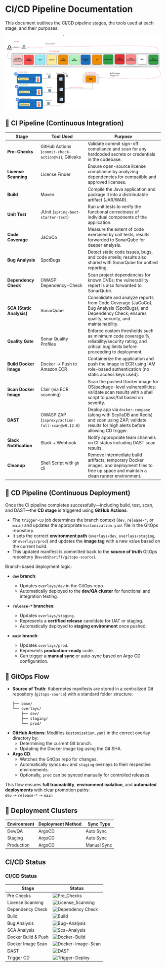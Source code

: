 # CI/CD Pipeline Documentation

This document outlines the CI/CD pipeline stages, the tools used at each stage, and their purposes.


![](./images/CI-CD.png)


## 📁 CI Pipeline (Continuous Integration)

| Stage             | Tool Used                                                 | Purpose                                                                                                                                           |
|------------------|-----------------------------------------------------------|---------------------------------------------------------------------------------------------------------------------------------------------------|
| **Pre-Checks**    | GitHub Actions (`commit-check-action@v1`), Gitleaks       | Validate commit sign-off compliance and scan for any hardcoded secrets or credentials in the codebase.                                            |
| **License Scanning** | License Finder                                         | Ensure open-source license compliance by analyzing dependencies for compatible and approved licenses.                                             |
| **Build**         | Maven                                                     | Compile the Java application and package it into a distributable artifact (JAR/WAR).                                                              |
| **Unit Test**     | JUnit (`spring-boot-starter-test`)                        | Run unit tests to verify the functional correctness of individual components of the application.                                                  |
| **Code Coverage** | JaCoCo                                                    | Measure the extent of code exercised by unit tests; results forwarded to SonarQube for deeper analysis.                                          |
| **Bug Analysis**  | SpotBugs                                                  | Detect static code issues, bugs, and code smells; results also shared with SonarQube for unified reporting.                                      |
| **Dependency Check** | OWASP Dependency-Check                                | Scan project dependencies for known CVEs; the vulnerability report is also forwarded to SonarQube.                                               |
| **SCA (Static Analysis)** | SonarQube                                       | Consolidate and analyze reports from Code Coverage (JaCoCo), Bug Analysis (SpotBugs), and Dependency Check; ensures quality, security, and maintainability. |
| **Quality Gate**  | Sonar Quality Profiles                                    | Enforce custom thresholds such as minimum code coverage %, reliability/security rating, and critical bug limits before proceeding to deployment. |
| **Build Docker Image** | Docker → Push to Amazon ECR                         | Containerize the application and push the image to ECR using IAM role-based authentication (no static access keys used).                          |
| **Scan Docker Image** | Clair (via ECR scanning)                             | Scan the pushed Docker image for OS/package-level vulnerabilities; validate scan results with a shell script to pass/fail based on severity.     |
| **DAST**          | OWASP ZAP (`zaproxy/action-full-scan@v0.12.0`)            | Deploy app via `docker-compose` (along with ScyllaDB and Redis) and scan using ZAP; validate results for high alerts before allowing CD trigger. |
| **Slack Notification** | Slack + Webhook                                    | Notify appropriate team channels on CI status including DAST scan results.                                                                       |
| **Cleanup**       | Shell Script with `gh` cli                            | Remove intermediate build artifacts, temporary Docker images, and deployment files to free up space and maintain a clean runner environment.      |

## 🚀 CD Pipeline (Continuous Deployment)

Once the CI pipeline completes successfully—including build, test, scan, and DAST—the **CD stage** is triggered using **GitHub Actions**.

- The `trigger-CD` job determines the branch context (`dev`, `release-*`, or `main`) and updates the appropriate `kustomization.yaml` file in the GitOps repository.
- It sets the correct **environment path** (`overlays/dev`, `overlays/staging`, or `overlays/prod`) and updates the **image tag** with a new value based on the current build.
- This updated manifest is committed back to the **source of truth** GitOps repository (`NavabShariff/gitops-source`).

Branch-based deployment logic:

- **`dev` branch**:
  - Updates `overlays/dev` in the GitOps repo.
  - Automatically deployed to the **dev/QA cluster** for functional and integration testing.
  
- **`release-*` branches**:
  - Updates `overlays/staging`.
  - Represents a **certified release** candidate for UAT or staging.
  - Automatically deployed to **staging environment** once pushed.

- **`main` branch**:
  - Updates `overlays/prod`.
  - Represents **production-ready** code.
  - Can trigger a **manual sync** or auto-sync based on Argo CD configuration.


## 🔄 GitOps Flow

- **Source of Truth**: Kubernetes manifests are stored in a centralized Git repository (`gitops-source`) with a standard folder structure:
  ```
  ├── base/
  └── overlays/
      ├── dev/
      ├── staging/
      └── prod/
  ```
- **GitHub Actions**: Modifies `kustomization.yaml` in the correct overlay directory by:
  - Determining the current Git branch.
  - Updating the Docker image tag using the Git SHA.
- **Argo CD**:
  - Watches the GitOps repo for changes.
  - Automatically syncs `dev` and `staging` overlays to their respective environments.
  - Optionally, `prod` can be synced manually for controlled releases.

This flow ensures **full traceability**, **environment isolation**, and **automated deployments** with clear promotion paths:  
`dev` ➝ `release-*` ➝ `main`


## 🚀 Deployment Clusters

| Environment | Deployment Method | Sync Type  |
|-------------|-------------------|------------|
| Dev/QA      | ArgoCD            | Auto Sync  |
| Staging     | ArgoCD            | Auto Sync  |
| Production  | ArgoCD            | Manual Sync |


## CI/CD Status

### CI/CD Status

| Stage                | Status                                                                                  |
|----------------------|------------------------------------------------------------------------------------------|
| Pre Checks           | ![Pre_Checks](https://github.com/NavabShariff/ci-cd/actions/workflows/actions.yml/badge.svg?label=pre_checks) |
| License Scanning     | ![License_Scanning](https://github.com/NavabShariff/ci-cd/actions/workflows/actions.yml/badge.svg?label=license-scanning) |
| Dependency Check     | ![Dependency Check](https://github.com/NavabShariff/ci-cd/actions/workflows/actions.yml/badge.svg?label=dependency-check) |
| Build                | ![Build](https://github.com/NavabShariff/ci-cd/actions/workflows/actions.yml/badge.svg?label=build) |
| Bug Analysis         | ![Bug-Analysis](https://github.com/NavabShariff/ci-cd/actions/workflows/actions.yml/badge.svg?label=bug-analysis) |
| SCA Analysis         | ![Sca-Analysis](https://github.com/NavabShariff/ci-cd/actions/workflows/actions.yml/badge.svg?label=sca-analysis) |
| Docker Build & Push  | ![Docker-Build](https://github.com/NavabShariff/ci-cd/actions/workflows/actions.yml/badge.svg?label=docker-build-push) |
| Docker Image Scan    | ![Docker-Image-Scan](https://github.com/NavabShariff/ci-cd/actions/workflows/actions.yml/badge.svg?label=docker-image-scan) |
| DAST                 | ![DAST](https://github.com/NavabShariff/ci-cd/actions/workflows/actions.yml/badge.svg?label=dast) |
| Trigger CD           | ![Trigger-Deploy](https://github.com/NavabShariff/ci-cd/actions/workflows/actions.yml/badge.svg?label=trigger-CD) |
